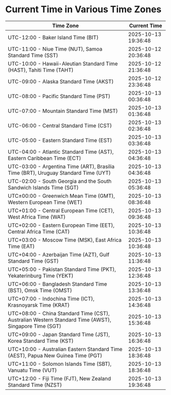 # Current Time in Various Time Zones

| Time Zone | Current Time |
|-----------|--------------|
| UTC-12:00 - Baker Island Time (BIT) | 2025-10-13 19:36:48 |
| UTC-11:00 - Niue Time (NUT), Samoa Standard Time (SST) | 2025-10-12 20:36:48 |
| UTC-10:00 - Hawaii-Aleutian Standard Time (HAST), Tahiti Time (TAHT) | 2025-10-12 21:36:48 |
| UTC-09:00 - Alaska Standard Time (AKST) | 2025-10-12 23:36:48 |
| UTC-08:00 - Pacific Standard Time (PST) | 2025-10-13 00:36:48 |
| UTC-07:00 - Mountain Standard Time (MST) | 2025-10-13 01:36:48 |
| UTC-06:00 - Central Standard Time (CST) | 2025-10-13 02:36:48 |
| UTC-05:00 - Eastern Standard Time (EST) | 2025-10-13 03:36:48 |
| UTC-04:00 - Atlantic Standard Time (AST), Eastern Caribbean Time (ECT) | 2025-10-13 04:36:48 |
| UTC-03:00 - Argentina Time (ART), Brasília Time (BRT), Uruguay Standard Time (UYT) | 2025-10-13 04:36:48 |
| UTC-02:00 - South Georgia and the South Sandwich Islands Time (SGT) | 2025-10-13 05:36:48 |
| UTC±00:00 - Greenwich Mean Time (GMT), Western European Time (WET) | 2025-10-13 08:36:48 |
| UTC+01:00 - Central European Time (CET), West Africa Time (WAT) | 2025-10-13 09:36:48 |
| UTC+02:00 - Eastern European Time (EET), Central Africa Time (CAT) | 2025-10-13 10:36:48 |
| UTC+03:00 - Moscow Time (MSK), East Africa Time (EAT) | 2025-10-13 10:36:48 |
| UTC+04:00 - Azerbaijan Time (AZT), Gulf Standard Time (GST) | 2025-10-13 11:36:48 |
| UTC+05:00 - Pakistan Standard Time (PKT), Yekaterinburg Time (YEKT) | 2025-10-13 12:36:48 |
| UTC+06:00 - Bangladesh Standard Time (BST), Omsk Time (OMST) | 2025-10-13 13:36:48 |
| UTC+07:00 - Indochina Time (ICT), Krasnoyarsk Time (KRAT) | 2025-10-13 14:36:48 |
| UTC+08:00 - China Standard Time (CST), Australian Western Standard Time (AWST), Singapore Time (SGT) | 2025-10-13 15:36:48 |
| UTC+09:00 - Japan Standard Time (JST), Korea Standard Time (KST) | 2025-10-13 16:36:48 |
| UTC+10:00 - Australian Eastern Standard Time (AEST), Papua New Guinea Time (PGT) | 2025-10-13 18:36:48 |
| UTC+11:00 - Solomon Islands Time (SBT), Vanuatu Time (VUT) | 2025-10-13 18:36:48 |
| UTC+12:00 - Fiji Time (FJT), New Zealand Standard Time (NZST) | 2025-10-13 19:36:48 |
